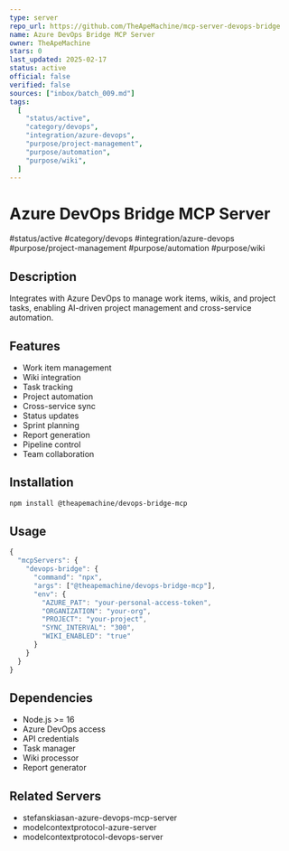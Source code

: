 ```yaml
---
type: server
repo_url: https://github.com/TheApeMachine/mcp-server-devops-bridge
name: Azure DevOps Bridge MCP Server
owner: TheApeMachine
stars: 0
last_updated: 2025-02-17
status: active
official: false
verified: false
sources: ["inbox/batch_009.md"]
tags:
  [
    "status/active",
    "category/devops",
    "integration/azure-devops",
    "purpose/project-management",
    "purpose/automation",
    "purpose/wiki",
  ]
---
```


# Azure DevOps Bridge MCP Server

#status/active #category/devops #integration/azure-devops #purpose/project-management #purpose/automation #purpose/wiki

## Description

Integrates with Azure DevOps to manage work items, wikis, and project tasks, enabling AI-driven project management and cross-service automation.

## Features

- Work item management
- Wiki integration
- Task tracking
- Project automation
- Cross-service sync
- Status updates
- Sprint planning
- Report generation
- Pipeline control
- Team collaboration

## Installation

```bash
npm install @theapemachine/devops-bridge-mcp
```

## Usage

```javascript
{
  "mcpServers": {
    "devops-bridge": {
      "command": "npx",
      "args": ["@theapemachine/devops-bridge-mcp"],
      "env": {
        "AZURE_PAT": "your-personal-access-token",
        "ORGANIZATION": "your-org",
        "PROJECT": "your-project",
        "SYNC_INTERVAL": "300",
        "WIKI_ENABLED": "true"
      }
    }
  }
}
```

## Dependencies

- Node.js >= 16
- Azure DevOps access
- API credentials
- Task manager
- Wiki processor
- Report generator

## Related Servers

- stefanskiasan-azure-devops-mcp-server
- modelcontextprotocol-azure-server
- modelcontextprotocol-devops-server
